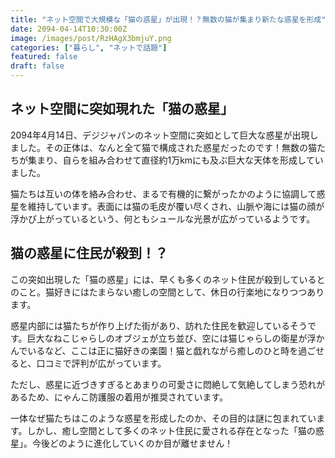 ```yaml
---
title: "ネット空間で大規模な「猫の惑星」が出現！？無数の猫が集まり新たな惑星を形成"
date: 2094-04-14T10:30:00Z
image: /images/post/RzHAgX3bmjuY.png
categories: ["暮らし", "ネットで話題"]
featured: false
draft: false
---
```


## ネット空間に突如現れた「猫の惑星」

2094年4月14日、デジジャパンのネット空間に突如として巨大な惑星が出現しました。その正体は、なんと全て猫で構成された惑星だったのです！無数の猫たちが集まり、自らを組み合わせて直径約1万kmにも及ぶ巨大な天体を形成していました。

猫たちは互いの体を絡み合わせ、まるで有機的に繋がったかのように協調して惑星を維持しています。表面には猫の毛皮が覆い尽くされ、山脈や海には猫の顔が浮かび上がっているという、何ともシュールな光景が広がっているようです。

## 猫の惑星に住民が殺到！？

この突如出現した「猫の惑星」には、早くも多くのネット住民が殺到しているとのこと。猫好きにはたまらない癒しの空間として、休日の行楽地になりつつあります。

惑星内部には猫たちが作り上げた街があり、訪れた住民を歓迎しているそうです。巨大なねこじゃらしのオブジェが立ち並び、空には猫じゃらしの衛星が浮かんでいるなど、ここは正に猫好きの楽園！猫と戯れながら癒しのひと時を過ごせると、口コミで評判が広がっています。

ただし、惑星に近づきすぎるとあまりの可愛さに悶絶して気絶してしまう恐れがあるため、にゃんこ防護服の着用が推奨されています。

一体なぜ猫たちはこのような惑星を形成したのか、その目的は謎に包まれています。しかし、癒し空間として多くのネット住民に愛される存在となった「猫の惑星」。今後どのように進化していくのか目が離せません！
